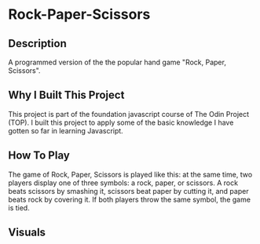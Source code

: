 # Rock-Paper-Scissors

## Description
A programmed version of the the popular hand game "Rock, Paper, Scissors".
## Why I Built This Project
This project is part of the foundation javascript course of The Odin Project (TOP). I built this project to apply some of the basic knowledge I have gotten so far in learning Javascript.
## How To Play
The game of Rock, Paper, Scissors is played like this: at the same time, two players display one of three symbols: a rock, paper, or scissors. A rock beats scissors by smashing it, scissors beat paper by cutting it, and paper beats rock by covering it. If both players throw the same symbol, the game is tied.
## Visuals
